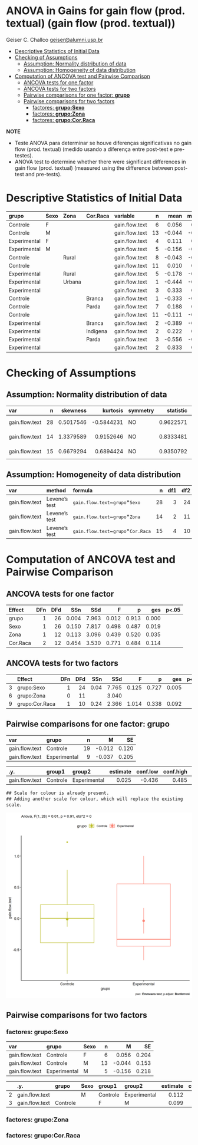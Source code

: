 ANOVA in Gains for gain flow (prod. textual) (gain flow (prod. textual))
================
Geiser C. Challco <geiser@alumni.usp.br>

- [Descriptive Statistics of Initial
  Data](#descriptive-statistics-of-initial-data)
- [Checking of Assumptions](#checking-of-assumptions)
  - [Assumption: Normality distribution of
    data](#assumption-normality-distribution-of-data)
  - [Assumption: Homogeneity of data
    distribution](#assumption-homogeneity-of-data-distribution)
- [Computation of ANCOVA test and Pairwise
  Comparison](#computation-of-ancova-test-and-pairwise-comparison)
  - [ANCOVA tests for one factor](#ancova-tests-for-one-factor)
  - [ANCOVA tests for two factors](#ancova-tests-for-two-factors)
  - [Pairwise comparisons for one factor:
    **grupo**](#pairwise-comparisons-for-one-factor-grupo)
  - [Pairwise comparisons for two
    factors](#pairwise-comparisons-for-two-factors)
    - [factores: **grupo:Sexo**](#factores-gruposexo)
    - [factores: **grupo:Zona**](#factores-grupozona)
    - [factores: **grupo:Cor.Raca**](#factores-grupocorraca)

**NOTE**

- Teste ANOVA para determinar se houve diferenças significativas no gain
  flow (prod. textual) (medido usando a diferença entre post-test e
  pre-testes).
- ANOVA test to determine whether there were significant differences in
  gain flow (prod. textual) (measured using the difference between
  post-test and pre-tests).

# Descriptive Statistics of Initial Data

| grupo        | Sexo | Zona   | Cor.Raca | variable       |   n |   mean | median |    min |    max |    sd |    se |    ci |   iqr |
|:-------------|:-----|:-------|:---------|:---------------|----:|-------:|-------:|-------:|-------:|------:|------:|------:|------:|
| Controle     | F    |        |          | gain.flow.text |   6 |  0.056 |  0.111 | -0.556 |  0.778 | 0.501 | 0.204 | 0.525 | 0.639 |
| Controle     | M    |        |          | gain.flow.text |  13 | -0.044 | -0.111 | -0.889 |  1.222 | 0.552 | 0.153 | 0.334 | 0.556 |
| Experimental | F    |        |          | gain.flow.text |   4 |  0.111 |  0.056 | -0.667 |  1.000 | 0.796 | 0.398 | 1.267 | 1.167 |
| Experimental | M    |        |          | gain.flow.text |   5 | -0.156 | -0.333 | -0.556 |  0.667 | 0.488 | 0.218 | 0.606 | 0.333 |
| Controle     |      | Rural  |          | gain.flow.text |   8 | -0.043 | -0.222 | -0.569 |  1.222 | 0.568 | 0.201 | 0.475 | 0.417 |
| Controle     |      |        |          | gain.flow.text |  11 |  0.010 |  0.000 | -0.889 |  0.778 | 0.517 | 0.156 | 0.348 | 0.611 |
| Experimental |      | Rural  |          | gain.flow.text |   5 | -0.178 | -0.333 | -0.556 |  0.556 | 0.442 | 0.198 | 0.548 | 0.333 |
| Experimental |      | Urbana |          | gain.flow.text |   1 | -0.444 | -0.444 | -0.444 | -0.444 |       |       |       | 0.000 |
| Experimental |      |        |          | gain.flow.text |   3 |  0.333 |  0.667 | -0.667 |  1.000 | 0.882 | 0.509 | 2.191 | 0.833 |
| Controle     |      |        | Branca   | gain.flow.text |   1 | -0.333 | -0.333 | -0.333 | -0.333 |       |       |       | 0.000 |
| Controle     |      |        | Parda    | gain.flow.text |   7 |  0.188 |  0.000 | -0.569 |  1.222 | 0.593 | 0.224 | 0.549 | 0.556 |
| Controle     |      |        |          | gain.flow.text |  11 | -0.111 | -0.111 | -0.889 |  0.778 | 0.484 | 0.146 | 0.325 | 0.722 |
| Experimental |      |        | Branca   | gain.flow.text |   2 | -0.389 | -0.389 | -0.444 | -0.333 | 0.079 | 0.056 | 0.706 | 0.056 |
| Experimental |      |        | Indígena | gain.flow.text |   2 |  0.222 |  0.222 | -0.111 |  0.556 | 0.471 | 0.333 | 4.235 | 0.333 |
| Experimental |      |        | Parda    | gain.flow.text |   3 | -0.556 | -0.556 | -0.667 | -0.444 | 0.111 | 0.064 | 0.276 | 0.111 |
| Experimental |      |        |          | gain.flow.text |   2 |  0.833 |  0.833 |  0.667 |  1.000 | 0.236 | 0.167 | 2.118 | 0.167 |

# Checking of Assumptions

## Assumption: Normality distribution of data

| var            |   n |  skewness |   kurtosis | symmetry | statistic | method       |         p | p.signif | normality |
|:---------------|----:|----------:|-----------:|:---------|----------:|:-------------|----------:|:---------|:----------|
| gain.flow.text |  28 | 0.5017546 | -0.5844231 | NO       | 0.9622571 | Shapiro-Wilk | 0.3938423 | ns       | YES       |
| gain.flow.text |  14 | 1.3379589 |  0.9152646 | NO       | 0.8333481 | Shapiro-Wilk | 0.0132995 | \*       | NO        |
| gain.flow.text |  15 | 0.6679294 |  0.6894424 | NO       | 0.9350792 | Shapiro-Wilk | 0.3244989 | ns       | YES       |

## Assumption: Homogeneity of data distribution

| var            | method        | formula                              |   n | df1 | df2 | statistic |         p | p.signif |
|:---------------|:--------------|:-------------------------------------|----:|----:|----:|----------:|----------:|:---------|
| gain.flow.text | Levene’s test | `gain.flow.text`~`grupo`\*`Sexo`     |  28 |   3 |  24 | 0.8979944 | 0.4566064 | ns       |
| gain.flow.text | Levene’s test | `gain.flow.text`~`grupo`\*`Zona`     |  14 |   2 |  11 | 0.2978903 | 0.7481864 | ns       |
| gain.flow.text | Levene’s test | `gain.flow.text`~`grupo`\*`Cor.Raca` |  15 |   4 |  10 | 0.9288495 | 0.4851206 | ns       |

# Computation of ANCOVA test and Pairwise Comparison

## ANCOVA tests for one factor

| Effect   | DFn | DFd |   SSn |   SSd |     F |     p |   ges | p\<.05 |
|:---------|----:|----:|------:|------:|------:|------:|------:|:-------|
| grupo    |   1 |  26 | 0.004 | 7.963 | 0.012 | 0.913 | 0.000 |        |
| Sexo     |   1 |  26 | 0.150 | 7.817 | 0.498 | 0.487 | 0.019 |        |
| Zona     |   1 |  12 | 0.113 | 3.096 | 0.439 | 0.520 | 0.035 |        |
| Cor.Raca |   2 |  12 | 0.454 | 3.530 | 0.771 | 0.484 | 0.114 |        |

## ANCOVA tests for two factors

|     | Effect         | DFn | DFd |  SSn |   SSd |     F |     p |   ges | p\<.05 |
|:----|:---------------|----:|----:|-----:|------:|------:|------:|------:|:-------|
| 3   | grupo:Sexo     |   1 |  24 | 0.04 | 7.765 | 0.125 | 0.727 | 0.005 |        |
| 6   | grupo:Zona     |   0 |  11 |      | 3.040 |       |       |       |        |
| 9   | grupo:Cor.Raca |   1 |  10 | 0.24 | 2.366 | 1.014 | 0.338 | 0.092 |        |

## Pairwise comparisons for one factor: **grupo**

| var            | grupo        |   n |      M |    SE |
|:---------------|:-------------|----:|-------:|------:|
| gain.flow.text | Controle     |  19 | -0.012 | 0.120 |
| gain.flow.text | Experimental |   9 | -0.037 | 0.205 |

| .y.            | group1   | group2       | estimate | conf.low | conf.high |    se | statistic |     p | p.adj | p.adj.signif |
|:---------------|:---------|:-------------|---------:|---------:|----------:|------:|----------:|------:|------:|:-------------|
| gain.flow.text | Controle | Experimental |    0.025 |   -0.436 |     0.485 | 0.224 |      0.11 | 0.913 | 0.913 | ns           |

    ## Scale for colour is already present.
    ## Adding another scale for colour, which will replace the existing scale.

![](stari-gain.flow.text-Serie-9-ano-gain_files/figure-gfm/unnamed-chunk-18-1.png)<!-- -->

## Pairwise comparisons for two factors

### factores: **grupo:Sexo**

| var            | grupo        | Sexo |   n |      M |    SE |
|:---------------|:-------------|:-----|----:|-------:|------:|
| gain.flow.text | Controle     | F    |   6 |  0.056 | 0.204 |
| gain.flow.text | Controle     | M    |  13 | -0.044 | 0.153 |
| gain.flow.text | Experimental | M    |   5 | -0.156 | 0.218 |

|     | .y.            | grupo    | Sexo | group1   | group2       | estimate | conf.low | conf.high |    se | statistic |     p | p.adj | p.adj.signif |
|:----|:---------------|:---------|:-----|:---------|:-------------|---------:|---------:|----------:|------:|----------:|------:|------:|:-------------|
| 2   | gain.flow.text |          | M    | Controle | Experimental |    0.112 |   -0.467 |     0.690 | 0.278 |     0.402 | 0.692 | 0.692 | ns           |
| 3   | gain.flow.text | Controle |      | F        | M            |    0.099 |   -0.443 |     0.642 | 0.261 |     0.381 | 0.707 | 0.707 | ns           |

### factores: **grupo:Zona**

### factores: **grupo:Cor.Raca**
